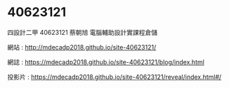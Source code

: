 # 40623121

四設計二甲 40623121 蔡朝旭 電腦輔助設計實課程倉儲

網站 : http://mdecadp2018.github.io/site-40623121/


網誌 : https://mdecadp2018.github.io/site-40623121/blog/index.html

投影片 : https://mdecadp2018.github.io/site-40623121/reveal/index.html#/


